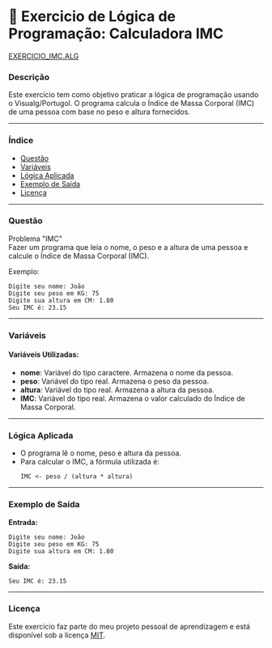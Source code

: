 
# 🚀 Exercicio de Lógica de Programação: Calculadora IMC

<a href="/logica-de-programação/VisualG_Portugol/Estrutura_Sequencial/Exercicios/imc/imc.alg">EXERCICIO_IMC.ALG</a>

### Descrição

Este exercício tem como objetivo praticar a lógica de programação usando o Visualg/Portugol. O programa calcula o Índice de Massa Corporal (IMC) de uma pessoa com base no peso e altura fornecidos.

---

### Índice

- [Questão](#questão)
- [Variáveis](#variáveis)
- [Lógica Aplicada](#lógica-aplicada)
- [Exemplo de Saída](#exemplo-de-saída)
- [Licença](#licença)

---

### Questão

Problema "IMC"  
Fazer um programa que leia o nome, o peso e a altura de uma pessoa e calcule o Índice de Massa Corporal (IMC).

Exemplo:
```
Digite seu nome: João  
Digite seu peso em KG: 75  
Digite sua altura em CM: 1.80  
Seu IMC é: 23.15
```

---

### Variáveis

#### Variáveis Utilizadas:

- **nome**: Variável do tipo caractere. Armazena o nome da pessoa.
- **peso**: Variável do tipo real. Armazena o peso da pessoa.
- **altura**: Variável do tipo real. Armazena a altura da pessoa.
- **IMC**: Variável do tipo real. Armazena o valor calculado do Índice de Massa Corporal.

---

### Lógica Aplicada

- O programa lê o nome, peso e altura da pessoa.
- Para calcular o IMC, a fórmula utilizada é:
  ```alg
  IMC <- peso / (altura * altura)
  ```

---

### Exemplo de Saída

**Entrada:**
```
Digite seu nome: João
Digite seu peso em KG: 75
Digite sua altura em CM: 1.80
```

**Saída:**
```
Seu IMC é: 23.15
```

---

### Licença

Este exercício faz parte do meu projeto pessoal de aprendizagem e está disponível sob a licença [MIT](LICENSE).
